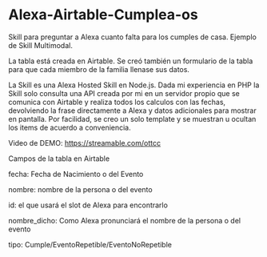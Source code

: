 # Alexa-Airtable-Cumplea-os
Skill para preguntar a Alexa cuanto falta para los cumples de casa. Ejemplo de Skill Multimodal.

La tabla está creada en Airtable. Se creó también un formulario de la tabla para que cada miembro de la familia llenase sus datos.

La Skill es una Alexa Hosted Skill en Node.js. Dada mi experiencia en PHP la Skill solo consulta una API creada por mi en un servidor propio que se comunica con Airtable y realiza todos los calculos con las fechas, devolviendo la frase directamente a Alexa y datos adicionales para mostrar en pantalla.
Por facilidad, se creo un solo template y se muestran u ocultan los items de acuerdo a conveniencia.

Video de DEMO:
https://streamable.com/ottcc

Campos de la tabla en Airtable

fecha: Fecha de Nacimiento o del Evento

nombre: nombre de la persona o del evento

id: el que usará el slot de Alexa para encontrarlo

nombre_dicho: Como Alexa pronunciará el nombre de la persona o del evento

tipo: Cumple/EventoRepetible/EventoNoRepetible

